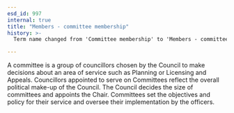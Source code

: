 ```yaml
---
esd_id: 997
internal: true
title: "Members - committee membership"
history: >-
  Term name changed from 'Committee membership' to 'Members - committee membership' in version 3.00.  Scope notes added in version 3.01.

---
```


A committee is a group of councillors chosen by the Council to make decisions about an area of service such as Planning or Licensing and Appeals. Councillors appointed to serve on Committees reflect the overall political make-up of the Council.  The Council decides the size of committees and appoints the Chair. Committees set the objectives and policy for their service and oversee their implementation by the officers.

